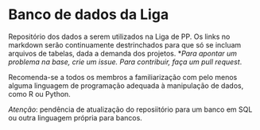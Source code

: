 # Banco de dados da Liga

Repositório dos dados a serem utilizados na Liga de PP. Os links no markdown serão continuamente destrinchados para que só se incluam arquivos de tabelas, dada a demanda dos projetos. **Para apontar um problema na base, crie um *issue*. Para contribuir, faça um *pull request**.

Recomenda-se a todos os membros a familiarização com pelo menos alguma linguagem de programação adequada à manipulação de dados, como R ou Python.

*Atenção*: pendência de atualização do reposiitório para um banco em SQL ou outra linguagem própria para bancos.
